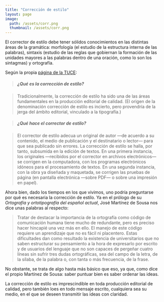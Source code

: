 ```yaml
---
title: "Corrección de estilo"
layout: page
image: 
  path: /assets/corr.png
  thumbnail: /assets/corr.png
---
```


El corrector de estilo debe tener sólidos conocimientos en las distintas áreas de la gramática: morfología (el estudio de la estructura interna de las palabras), sintaxis (estudio de las reglas que gobiernan la formación de las unidades mayores a las palabras dentro de una oración, como lo son los sintagmas) y ortografía.

Según la propia [página de la TUCE](https://www.fhuce.edu.uy/index.php/ensenanza/tecnicaturas/tecnicatura-universitaria-en-correccion-de-estilo "Página de la TUCE"):

> ##### ¿Qué es la corrección de estilo?

> Tradicionalmente, la corrección de estilo ha sido una de las áreas fundamentales en la producción editorial de calidad. (El origen de la denominación corrección de estilo es incierto, pero provendría de la jerga del ámbito editorial, vinculado a la tipografía.)

> ##### ¿Qué hace el corrector de estilo?

> El corrector de estilo adecua un original de autor —de acuerdo a su contenido, el medio de publicación y el destinatario o lector— para que sea publicado sin errores. La corrección de estilo se halla, por tanto, subsumida en la edición de textos.
En una primera instancia, los originales —recibidos por el corrector en archivos electrónicos— se corrigen en la computadora, con los programas electrónicos idóneos para el procesamiento de textos. En una segunda instancia, con la obra ya diseñada y maquetada, se corrigen las pruebas de página (en pantalla electrónica —sobre PDF— o sobre una impresión en papel).

Ahora bien, dado los tiempos en los que vivimos, uno podría preguntarse por qué es necesaria la corrección de estilo. Ya en el prólogo de su _Ortografía y ortotipografía del español actual_, José Martínez de Sousa nos dice unas palabras al respecto:

> Tratar de destacar la importancia de la ortografía como código de comunicación humana tiene mucho de redundante, pero es preciso hacer hincapié una vez más en ello. El manejo de este código requiere un aprendizaje que no es fácil ni placentero. Estas dificultades dan como resultado la existencia de universitarios que no saben estructurar su pensamiento a la hora de expresarlo por escrito y de usuarios del lenguaje que no son capaces de pergeñar cuatro líneas sin sufrir tres dudas ortográficas, sea del campo de la letra, de la sílaba, de la palabra o, con tanta o más frecuencia, de la frase.

No obstante, se trata de algo hasta más básico que eso, ya que, como dice el propio Martínez de Sousa: saber puntuar bien es saber ordenar las ideas.

La corrección de estilo es imprescindible en toda producción editorial de calidad, pero también loes en todo mensaje escrito, cualquiera sea su medio, en el que se deseen transmitir las ideas con claridad.
